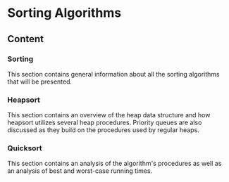 # Sorting Algorithms

## Content

### Sorting
This section contains general information about all the sorting algorithms that will be presented.

### Heapsort
This section contains an overview of the heap data structure and how heapsort utilizes several heap procedures. Priority queues are also discussed as they build on the procedures used by regular heaps.

### Quicksort
This section contains an analysis of the algorithm's procedures as well as an analysis of best and worst-case running times.
